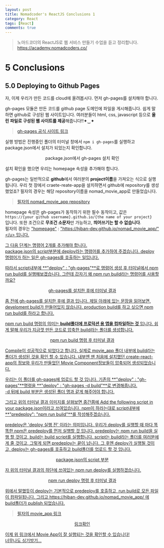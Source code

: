 ```yaml
---
layout: post
title: Nomadcoder's ReactJS Conclusions 1
category: React
tags: [React]
comments: true
---
```


> 노마드코더의 ReactJS로 웹 서비스 만들기 수업을 듣고 정리합니다. <https://academy.nomadcoders.co/>

# 5 Conclusions

## 5.0 Deploying to Github Pages

자, 이제 우리가 만든 코드를 cloud에 올려봅시다. 먼저 gh-pages를 설치해야 합니다. 

gh-pages 모듈은 만든 코드를 github page 도메인에 파일을 게시해줍니다. 쉽게 말하면 github로 구성된 웹 사이트입니다. 여러분들이 html, css, javascript 등으로 **올린 파일로 구성된 웹 사이트를 제공**해줍니다!!✦‿✦  

> [gh-pages 공식 사이트 링크](https://www.npmjs.com/package/gh-pages)  

실행 방법은 진행중인 폴더의 터미널 창에서 `npm i gh-pages`를 실행하고 package.json에서 설치가 되었는지 확인합니다.  

<center>
<figure>
<img src="/assets/post-img/react/nomad_react_5-18.jpg" alt="">
<figcaption>package.json에서 gh-pages 설치 확인</figcaption>
</figure>
</center>

설치 확인을 했으면 우리는 homepage 속성을 추가해야 합니다.  

gh-pages는 일반적으로 **github**에서 여러분의 **project이름**을 가져오는 식으로 실행됩니다. 우리 첫 장에서 craete-reate-app을 설치하면서 github에 repository를 생성했었죠? 필자의 경우는 해당 repository이름을 nomad_movie_app로 만들었습니다.  

> [필자의 nomad_movie_app repository](https://github.com/hjban-dev/nomad_movie_app)  

homepage 속성은 gh-pages가 동작하기 위한 필수 동작이고, 값은  
`https://{your github username}.github.io/{the name of your project}`   
입니다. 또한 조건으로 **무조건 소문자**만 가능하고, **띄어쓰기는 할 수 없습니다**.  
필자의 경우는 <u>"homepage"</u> : <u>"https://hjban-dev.github.io/nomad_movie_app/"</u> 입니다.  

그 다음 단계는 명령어 2개를 추가해야 합니다.  
package.json의 script부분에 deploy라는 명령어를 추가하여 주겠습니다. deploy 명령어가 하는 일은 gh-pages를 호출하는 일입니다.  

따라서 script내부에 **"deploy" : "gh-pages"**로 명령어 생성 후 터미널에서 npm run build를 실행해보겠습니다. 그런데 갑자기 왜 npm run build라는 명령어를 사용할까요?

<center>
<figure>
<img src="/assets/post-img/react/nomad_react_5-20.jpg" alt="">
<figcaption>gh-pages를 설치한 후에 터미널 결과</figcaption>
</figure>
</center>

좀 전에 gh-pages를 설치한 후에 결과 입니다. 제일 아래에 있는 문장을 읽어보면, develoment build가 만들어있지 않습니다. production build를 하고 싶으면 npm run build를 하라고 합니다.  

npm run build 명령의 의미는 **build폴더에 프로덕션 용 앱을 컴파일하는 것** 입니다. 쉽게 말해 우리가 지금껏 만든 코드로 압축한 build라는 폴더를 생성합니다.

<center>
<figure>
<img src="/assets/post-img/react/nomad_react_5-19.jpg" alt="">
<figcaption>npm run build 명령 후 터미널 결과</figcaption>
</figure>
</center>

Compile이 성공적으로 되었다고 합니다. 실제로 movie_app 폴더 내부에 build라는 폴더가 생성된 것을 확인 할 수 있습니다. 내부엔 맨 처음에 설치했던 create-react-app의 정보와 우리가 만들었던 Movie Component정보들이 압축되어 생성되었습니다.

우리는 이 폴더를 gh-pages에 업로드 할 것 입니다. 기존의 **"deploy" : "gh-pages"**명령을 **"deploy" : "gh-pages -d build"**로 변경해줍니다.   
-d 뒤에 build 부분은 생성된 폴더 명과 같게 해주어야 합니다.

그리고 위의 터미널 결과 이미지를 살펴보면 중간쯤에 <u>Add the following script in your package.json</u>이라고 쓰여있습니다. npm이 하라는대로 script내부에 **"predeploy": "npm run build"**를 작성해주겠습니다.  

predeloy은 'deploy 실행 전' 이라는 의미입니다. 우리가 deploy를 실행할 때 마다 똑똑한 npm은 predeploy를 먼저 실행할 것 입니다. predeploy는 npm run build을 실행 할 것이고, build는 build script를 실행합니다. script는 build라는 폴더를 여러분에게 줄 것이고, 그렇게 되면 predeploy는 끝이 납니다. 그 후엔 deploy가 실행될 것이고, deploy는 gh-pages를 호출하고 build폴더를 업로드 할 것 입니다.

<center>
<figure>
<img src="/assets/post-img/react/nomad_react_5-21.jpg" alt="">
<figcaption>package.json의 script 부분</figcaption>
</figure>
</center>

자 위의 터미널 결과의 하단에 쓰여있는 npm run deploy를 실행하겠습니다.

<center>
<figure>
<img src="/assets/post-img/react/nomad_react_5-22.jpg" alt="">
<figcaption>npm run deploy 명령 후 터미널 결과</figcaption>
</figure>
</center>

위에서 말했듯이 deploy는 기본적으로 predeploy를 호출하고, run build로 모든 파일이 컴파일됩니다. 그리고 https://hjban-dev.github.io/nomad_movie_app/ 에 build폴더가 publish 되었습니다.


> [필자의 movie_app 링크](https://hjban-dev.github.io/nomad_movie_app/)

<center>
<figure>
<img src="/assets/post-img/react/nomad_react_5-23.jpg" alt="">
<figcaption>링크확인</figcaption>
</figure>
</center>

이제 위 링크에서 Movie App이 잘 실행되는 것을 확인할 수 있습니다!  
너무나도 싱기방기...

